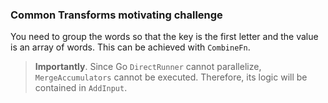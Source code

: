 <!--
Licensed under the Apache License, Version 2.0 (the "License");
you may not use this file except in compliance with the License.
You may obtain a copy of the License at
http://www.apache.org/licenses/LICENSE-2.0
Unless required by applicable law or agreed to in writing, software
distributed under the License is distributed on an "AS IS" BASIS,
WITHOUT WARRANTIES OR CONDITIONS OF ANY KIND, either express or implied.
See the License for the specific language governing permissions and
limitations under the License.
-->
### Common Transforms motivating challenge

You need to group the words so that the key is the first letter and the value is an array of words. This can be achieved with `CombineFn`.

> **Importantly**. Since Go `DirectRunner` cannot parallelize, `MergeAccumulators` cannot be executed. Therefore, its logic will be contained in `AddInput`.